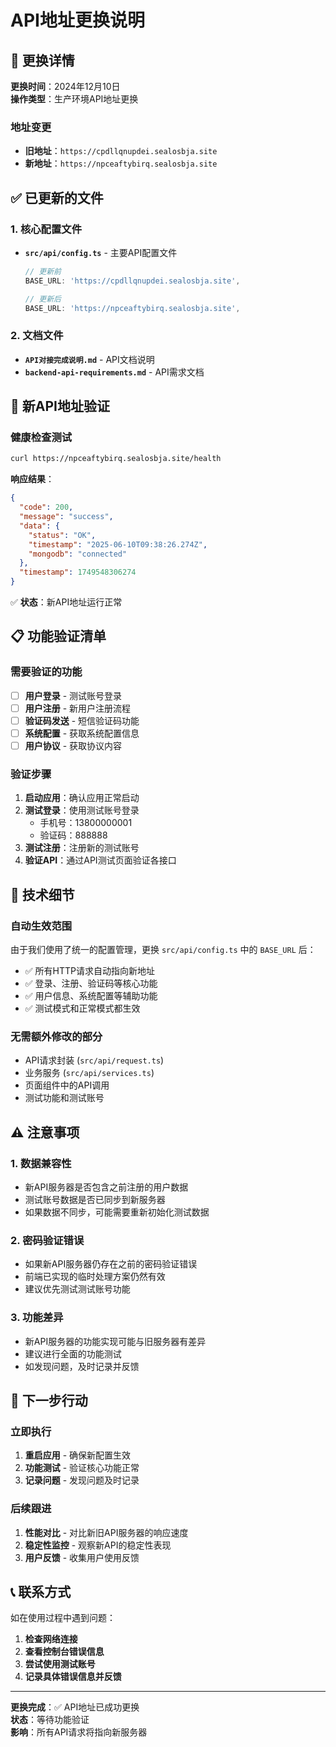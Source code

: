 # API地址更换说明

## 🔄 更换详情

**更换时间**：2024年12月10日  
**操作类型**：生产环境API地址更换

### 地址变更
- **旧地址**：`https://cpdllqnupdei.sealosbja.site`
- **新地址**：`https://npceaftybirq.sealosbja.site`

## ✅ 已更新的文件

### 1. 核心配置文件
- **`src/api/config.ts`** - 主要API配置文件
  ```typescript
  // 更新前
  BASE_URL: 'https://cpdllqnupdei.sealosbja.site',
  
  // 更新后  
  BASE_URL: 'https://npceaftybirq.sealosbja.site',
  ```

### 2. 文档文件
- **`API对接完成说明.md`** - API文档说明
- **`backend-api-requirements.md`** - API需求文档

## 🧪 新API地址验证

### 健康检查测试
```bash
curl https://npceaftybirq.sealosbja.site/health
```

**响应结果**：
```json
{
  "code": 200,
  "message": "success", 
  "data": {
    "status": "OK",
    "timestamp": "2025-06-10T09:38:26.274Z",
    "mongodb": "connected"
  },
  "timestamp": 1749548306274
}
```

✅ **状态**：新API地址运行正常

## 📋 功能验证清单

### 需要验证的功能
- [ ] **用户登录** - 测试账号登录
- [ ] **用户注册** - 新用户注册流程  
- [ ] **验证码发送** - 短信验证码功能
- [ ] **系统配置** - 获取系统配置信息
- [ ] **用户协议** - 获取协议内容

### 验证步骤
1. **启动应用**：确认应用正常启动
2. **测试登录**：使用测试账号登录
   - 手机号：13800000001
   - 验证码：888888
3. **测试注册**：注册新的测试账号
4. **验证API**：通过API测试页面验证各接口

## 🔧 技术细节

### 自动生效范围
由于我们使用了统一的配置管理，更换 `src/api/config.ts` 中的 `BASE_URL` 后：

- ✅ 所有HTTP请求自动指向新地址
- ✅ 登录、注册、验证码等核心功能
- ✅ 用户信息、系统配置等辅助功能
- ✅ 测试模式和正常模式都生效

### 无需额外修改的部分
- API请求封装 (`src/api/request.ts`)
- 业务服务 (`src/api/services.ts`) 
- 页面组件中的API调用
- 测试功能和测试账号

## ⚠️ 注意事项

### 1. 数据兼容性
- 新API服务器是否包含之前注册的用户数据
- 测试账号数据是否已同步到新服务器
- 如果数据不同步，可能需要重新初始化测试数据

### 2. 密码验证错误
- 如果新API服务器仍存在之前的密码验证错误
- 前端已实现的临时处理方案仍然有效
- 建议优先测试测试账号功能

### 3. 功能差异
- 新API服务器的功能实现可能与旧服务器有差异
- 建议进行全面的功能测试
- 如发现问题，及时记录并反馈

## 🎯 下一步行动

### 立即执行
1. **重启应用** - 确保新配置生效
2. **功能测试** - 验证核心功能正常
3. **记录问题** - 发现问题及时记录

### 后续跟进
1. **性能对比** - 对比新旧API服务器的响应速度
2. **稳定性监控** - 观察新API的稳定性表现
3. **用户反馈** - 收集用户使用反馈

## 📞 联系方式

如在使用过程中遇到问题：
1. **检查网络连接**
2. **查看控制台错误信息**
3. **尝试使用测试账号**
4. **记录具体错误信息并反馈**

---

**更换完成**：✅ API地址已成功更换  
**状态**：等待功能验证  
**影响**：所有API请求将指向新服务器 